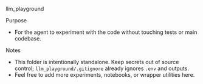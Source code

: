 llm_playground

Purpose
- For the agent to experiment with the code without touching tests or main codebase.


Notes
- This folder is intentionally standalone. Keep secrets out of source control; `llm_playground/.gitignore` already ignores `.env` and outputs.
- Feel free to add more experiments, notebooks, or wrapper utilities here.
